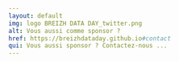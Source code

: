 ```yaml
---
layout: default
img: logo BREIZH DATA DAY_twitter.png
alt: Vous aussi comme sponsor ?
href: https://breizhdataday.github.io#contact
qui: Vous aussi sponsor ? Contactez-nous ...
---
```

